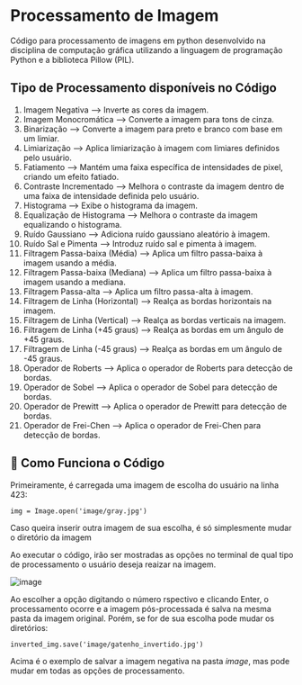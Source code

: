 # Processamento de Imagem
Código para processamento de imagens em python desenvolvido na disciplina de computação gráfica utilizando a linguagem de programação Python e a biblioteca Pillow (PIL).

## Tipo de Processamento disponíveis no Código

1. Imagem Negativa --> Inverte as cores da imagem.
2. Imagem Monocromática --> Converte a imagem para tons de cinza.
3. Binarização --> Converte a imagem para preto e branco com base em um limiar.
4. Limiarização --> Aplica limiarização à imagem com limiares definidos pelo usuário.
5. Fatiamento --> Mantém uma faixa específica de intensidades de pixel, criando um efeito fatiado.
6. Contraste Incrementado --> Melhora o contraste da imagem dentro de uma faixa de intensidade definida pelo usuário.
7. Histograma --> Exibe o histograma da imagem.
8. Equalização de Histograma --> Melhora o contraste da imagem equalizando o histograma.
9. Ruído Gaussiano --> Adiciona ruído gaussiano aleatório à imagem.
10. Ruído Sal e Pimenta --> Introduz ruído sal e pimenta à imagem.
11. Filtragem Passa-baixa (Média) --> Aplica um filtro passa-baixa à imagem usando a média.
12. Filtragem Passa-baixa (Mediana) --> Aplica um filtro passa-baixa à imagem usando a mediana.
13. Filtragem Passa-alta --> Aplica um filtro passa-alta à imagem.
14. Filtragem de Linha (Horizontal) --> Realça as bordas horizontais na imagem.
15. Filtragem de Linha (Vertical) --> Realça as bordas verticais na imagem.
16. Filtragem de Linha (+45 graus) --> Realça as bordas em um ângulo de +45 graus.
17. Filtragem de Linha (-45 graus) --> Realça as bordas em um ângulo de -45 graus.
18. Operador de Roberts --> Aplica o operador de Roberts para detecção de bordas.
19. Operador de Sobel --> Aplica o operador de Sobel para detecção de bordas.
20. Operador de Prewitt --> Aplica o operador de Prewitt para detecção de bordas.
21. Operador de Frei-Chen --> Aplica o operador de Frei-Chen para detecção de bordas.
    
## 🤔 Como Funciona o Código
Primeiramente, é carregada uma imagem de escolha do usuário na linha 423:
```
img = Image.open('image/gray.jpg')
```
Caso queira inserir outra imagem de sua escolha, é só simplesmente mudar o diretório da imagem

Ao executar o código, irão ser mostradas as opções no terminal de qual tipo de processamento o usuário deseja reaizar na imagem.

![image](https://github.com/rodineves/Processamento-de-Imagem/assets/105732866/cc9ad21c-5864-4f4e-b04b-bb02ddd13d4c)

Ao escolher a opção digitando o número rspectivo e clicando Enter, o processamento ocorre e a imagem pós-processada é salva na mesma pasta da imagem original. Porém, se for de sua escolha pode mudar os diretórios:
```
inverted_img.save('image/gatenho_invertido.jpg')
```
Acima é o exemplo de salvar a imagem negativa na pasta <i>image</i>, mas pode mudar em todas as opções de processamento.
